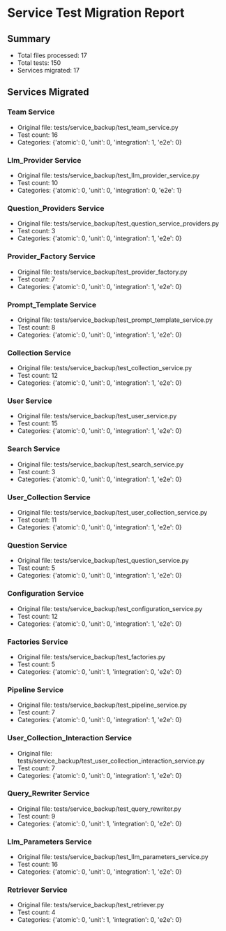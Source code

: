 # Service Test Migration Report

## Summary
- Total files processed: 17
- Total tests: 150
- Services migrated: 17

## Services Migrated
### Team Service
- Original file: tests/service_backup/test_team_service.py
- Test count: 16
- Categories: {'atomic': 0, 'unit': 0, 'integration': 1, 'e2e': 0}

### Llm_Provider Service
- Original file: tests/service_backup/test_llm_provider_service.py
- Test count: 10
- Categories: {'atomic': 0, 'unit': 0, 'integration': 0, 'e2e': 1}

### Question_Providers Service
- Original file: tests/service_backup/test_question_service_providers.py
- Test count: 3
- Categories: {'atomic': 0, 'unit': 0, 'integration': 1, 'e2e': 0}

### Provider_Factory Service
- Original file: tests/service_backup/test_provider_factory.py
- Test count: 7
- Categories: {'atomic': 0, 'unit': 0, 'integration': 1, 'e2e': 0}

### Prompt_Template Service
- Original file: tests/service_backup/test_prompt_template_service.py
- Test count: 8
- Categories: {'atomic': 0, 'unit': 0, 'integration': 1, 'e2e': 0}

### Collection Service
- Original file: tests/service_backup/test_collection_service.py
- Test count: 12
- Categories: {'atomic': 0, 'unit': 0, 'integration': 1, 'e2e': 0}

### User Service
- Original file: tests/service_backup/test_user_service.py
- Test count: 15
- Categories: {'atomic': 0, 'unit': 0, 'integration': 1, 'e2e': 0}

### Search Service
- Original file: tests/service_backup/test_search_service.py
- Test count: 3
- Categories: {'atomic': 0, 'unit': 0, 'integration': 1, 'e2e': 0}

### User_Collection Service
- Original file: tests/service_backup/test_user_collection_service.py
- Test count: 11
- Categories: {'atomic': 0, 'unit': 0, 'integration': 1, 'e2e': 0}

### Question Service
- Original file: tests/service_backup/test_question_service.py
- Test count: 5
- Categories: {'atomic': 0, 'unit': 0, 'integration': 1, 'e2e': 0}

### Configuration Service
- Original file: tests/service_backup/test_configuration_service.py
- Test count: 12
- Categories: {'atomic': 0, 'unit': 0, 'integration': 1, 'e2e': 0}

### Factories Service
- Original file: tests/service_backup/test_factories.py
- Test count: 5
- Categories: {'atomic': 0, 'unit': 1, 'integration': 0, 'e2e': 0}

### Pipeline Service
- Original file: tests/service_backup/test_pipeline_service.py
- Test count: 7
- Categories: {'atomic': 0, 'unit': 0, 'integration': 1, 'e2e': 0}

### User_Collection_Interaction Service
- Original file: tests/service_backup/test_user_collection_interaction_service.py
- Test count: 7
- Categories: {'atomic': 0, 'unit': 0, 'integration': 1, 'e2e': 0}

### Query_Rewriter Service
- Original file: tests/service_backup/test_query_rewriter.py
- Test count: 9
- Categories: {'atomic': 0, 'unit': 1, 'integration': 0, 'e2e': 0}

### Llm_Parameters Service
- Original file: tests/service_backup/test_llm_parameters_service.py
- Test count: 16
- Categories: {'atomic': 0, 'unit': 0, 'integration': 1, 'e2e': 0}

### Retriever Service
- Original file: tests/service_backup/test_retriever.py
- Test count: 4
- Categories: {'atomic': 0, 'unit': 1, 'integration': 0, 'e2e': 0}
